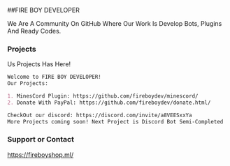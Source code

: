 ##FIRE BOY DEVELOPER

We Are A Community On GitHub Where Our Work Is Develop Bots, Plugins And Ready Codes.

### Projects

Us Projects Has Here!

```markdown
Welcome to FIRE BOY DEVELOPER!
Our Projects: 

1. MinesCord Plugin: https://github.com/fireboydev/minescord/
2. Donate With PayPal: https://github.com/fireboydev/donate.html/

CheckOut our discord: https://discord.com/invite/a8VEESxxYa
More Projects coming soon! Next Project is Discord Bot Semi-Completed
```

### Support or Contact

https://fireboyshop.ml/
